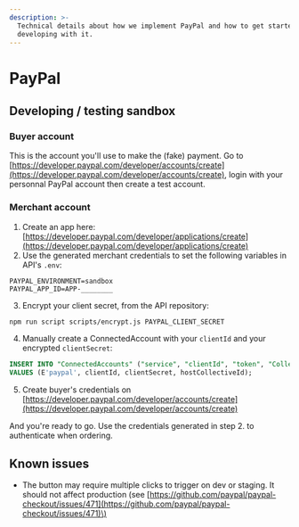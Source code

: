```yaml
---
description: >-
  Technical details about how we implement PayPal and how to get started
  developing with it.
---
```


# PayPal

## Developing / testing sandbox

### Buyer account

This is the account you'll use to make the \(fake\) payment. Go to [https://developer.paypal.com/developer/accounts/create](https://developer.paypal.com/developer/accounts/create), login with your personnal PayPal account then create a test account.

### Merchant account

1. Create an app here: [https://developer.paypal.com/developer/applications/create](https://developer.paypal.com/developer/applications/create)
2. Use the generated merchant credentials to set the following variables in API's `.env`:

```text
PAYPAL_ENVIRONMENT=sandbox
PAYPAL_APP_ID=APP-________
```

3. Encrypt your client secret, from the API repository:

```bash
npm run script scripts/encrypt.js PAYPAL_CLIENT_SECRET
```

4. Manually create a ConnectedAccount with your `clientId` and your encrypted `clientSecret`:

```sql
INSERT INTO "ConnectedAccounts" ("service", "clientId", "token", "CollectiveId")
VALUES (E'paypal', clientId, clientSecret, hostCollectiveId);
```

5. Create buyer's credentials on [https://developer.paypal.com/developer/accounts/create](https://developer.paypal.com/developer/accounts/create)

And you're ready to go. Use the credentials generated in step 2. to authenticate when ordering.

## Known issues

* The button may require multiple clicks to trigger on dev or staging. It should not affect production \(see [https://github.com/paypal/paypal-checkout/issues/471](https://github.com/paypal/paypal-checkout/issues/471)\)

